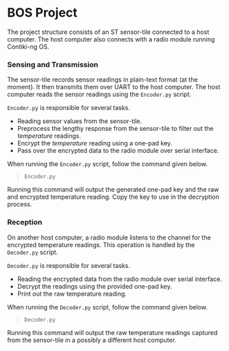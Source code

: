 # BOS Project

The project structure consists of an ST sensor-tile connected to a host computer.
The host computer also connects with a radio module running Contiki-ng OS.

### Sensing and Transmission
The sensor-tile records sensor readings in plain-text format (at the moment).
It then transmits them over UART to the host computer.
The host computer reads the sensor readings using the `Encoder.py` script.

`Encoder.py` is responsible for several tasks.

 - Reading sensor values from the sensor-tile.
 - Preprocess the lengthy response from the sensor-tile to filter out the _temperature_ readings.
 - Encrypt the _temperature_  reading using a one-pad key.
 - Pass over the encrypted data to the radio module over serial interface.

When running the `Encoder.py` script, follow the command given below.

> `Encoder.py`

Running this command will output the generated one-pad key and the raw and encrypted temperature reading.
Copy the key to use in the decryption process.

### Reception
On another host computer, a radio module listens to the channel for the encrypted temperature readings.
This operation is handled by the `Decoder.py` script.

`Decoder.py` is responsible for several tasks.

- Reading the encrypted data from the radio module over serial interface.
- Decrypt the readings using the provided one-pad key.
- Print out the raw temperature reading.

When running the `Decoder.py` script, follow the command given below.

> `Decoder.py`

Running this command will output the raw temperature readings captured from the sensor-tile in a possibly a different host computer. 
